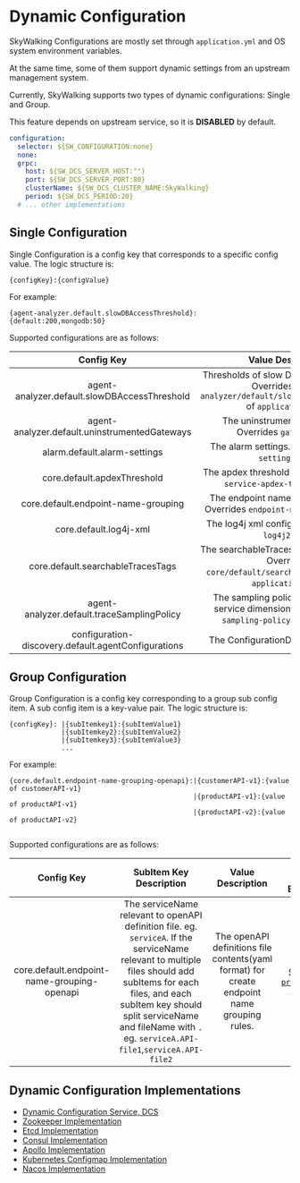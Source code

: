 # Dynamic Configuration
SkyWalking Configurations are mostly set through `application.yml` and OS system environment variables.

At the same time, some of them support dynamic settings from an upstream management system.

Currently, SkyWalking supports two types of dynamic configurations: Single and Group.

This feature depends on upstream service, so it is **DISABLED** by default.

```yaml
configuration:
  selector: ${SW_CONFIGURATION:none}
  none:
  grpc:
    host: ${SW_DCS_SERVER_HOST:""}
    port: ${SW_DCS_SERVER_PORT:80}
    clusterName: ${SW_DCS_CLUSTER_NAME:SkyWalking}
    period: ${SW_DCS_PERIOD:20}
  # ... other implementations
```
## Single Configuration
Single Configuration is a config key that corresponds to a specific config value. The logic structure is:
```
{configKey}:{configValue}
```
For example:
```
{agent-analyzer.default.slowDBAccessThreshold}:{default:200,mongodb:50}
```
Supported configurations are as follows:

| Config Key | Value Description | Value Format Example |
|:----:|:----:|:----:|
|agent-analyzer.default.slowDBAccessThreshold| Thresholds of slow Database statement. Overrides `agent-analyzer/default/slowDBAccessThreshold` of `application.yml`. | default:200,mongodb:50|
|agent-analyzer.default.uninstrumentedGateways| The uninstrumented gateways. Overrides `gateways.yml`. | Same as [`gateways.yml`](uninstrumented-gateways.md#configuration-format). |
|alarm.default.alarm-settings| The alarm settings. Overrides `alarm-settings.yml`. | Same as [`alarm-settings.yml`](backend-alarm.md). |
|core.default.apdexThreshold| The apdex threshold settings. Overrides `service-apdex-threshold.yml`. | Same as [`service-apdex-threshold.yml`](apdex-threshold.md). |
|core.default.endpoint-name-grouping| The endpoint name grouping setting. Overrides `endpoint-name-grouping.yml`. | Same as [`endpoint-name-grouping.yml`](endpoint-grouping-rules.md). |
|core.default.log4j-xml| The log4j xml configuration. Overrides `log4j2.xml`. | Same as [`log4j2.xml`](dynamical-logging.md). |
|core.default.searchableTracesTags| The searchableTracesTags configuration. Overrides `core/default/searchableTracesTags` of `application.yml`. | http.method,http.status_code,rpc.status_code,db.type,db.instance,mq.queue,mq.topic,mq.broker |
|agent-analyzer.default.traceSamplingPolicy| The sampling policy for default and service dimension, override `trace-sampling-policy-settings.yml`. | same as [`trace-sampling-policy-settings.yml`](trace-sampling.md) | 
|configuration-discovery.default.agentConfigurations| The ConfigurationDiscovery settings. | See [`configuration-discovery.md`](https://skywalking.apache.org/docs/skywalking-java/next/en/setup/service-agent/java-agent/configuration-discovery/). |

## Group Configuration
Group Configuration is a config key corresponding to a group sub config item. A sub config item is a key-value pair. The logic structure is:
```
{configKey}: |{subItemkey1}:{subItemValue1}
             |{subItemkey2}:{subItemValue2}
             |{subItemkey3}:{subItemValue3}
             ...      
```
For example:
```
{core.default.endpoint-name-grouping-openapi}:|{customerAPI-v1}:{value of customerAPI-v1}
                                              |{productAPI-v1}:{value of productAPI-v1}
                                              |{productAPI-v2}:{value of productAPI-v2}
                                              
```
Supported configurations are as follows:

| Config Key | SubItem Key Description |  Value Description | Value Format Example |
|:----:|:----:|:----:|:----:|
|core.default.endpoint-name-grouping-openapi|The serviceName relevant to openAPI definition file. eg. `serviceA`. If the serviceName relevant to multiple files should add subItems for each files, and each subItem key should split serviceName and fileName with `.` eg. `serviceA.API-file1`,`serviceA.API-file2` |The openAPI definitions file contents(yaml format) for create endpoint name grouping rules.|Same as [`productAPI-v2.yaml`](endpoint-grouping-rules.md)|

## Dynamic Configuration Implementations
- [Dynamic Configuration Service, DCS](./dynamic-config-service.md)
- [Zookeeper Implementation](./dynamic-config-zookeeper.md)
- [Etcd Implementation](./dynamic-config-etcd.md)
- [Consul Implementation](./dynamic-config-consul.md)
- [Apollo Implementation](./dynamic-config-apollo.md)
- [Kubernetes Configmap Implementation](./dynamic-config-configmap.md)
- [Nacos Implementation](./dynamic-config-nacos.md)
